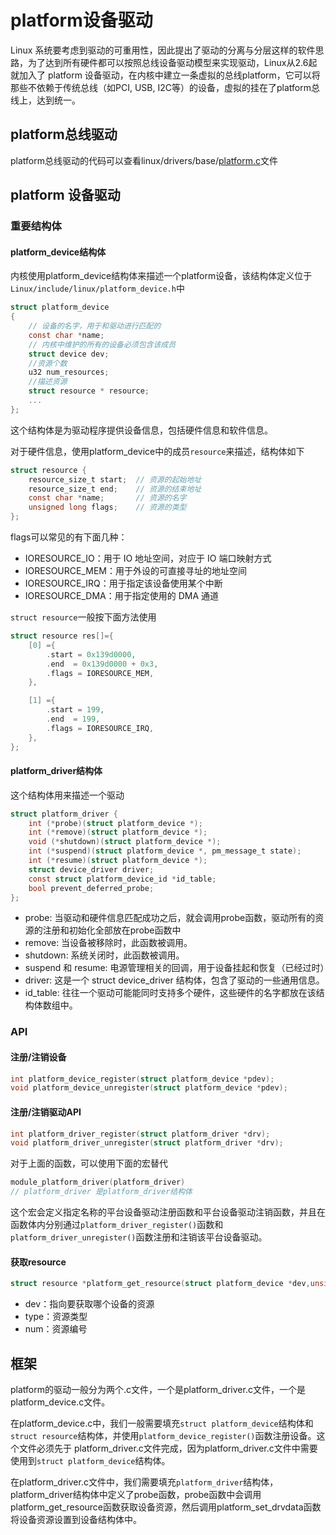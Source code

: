 # platform设备驱动

Linux 系统要考虑到驱动的可重用性，因此提出了驱动的分离与分层这样的软件思路，为了达到所有硬件都可以按照总线设备驱动模型来实现驱动，Linux从2.6起就加入了 platform 设备驱动，在内核中建立一条虚拟的总线platform，它可以将那些不依赖于传统总线（如PCI, USB, I2C等）的设备，虚拟的挂在了platform总线上，达到统一。

## platform总线驱动

platform总线驱动的代码可以查看linux/drivers/base/[platform.c](./kernel_platform/platform.c)文件



## platform 设备驱动

### 重要结构体

#### platform_device结构体

内核使用platform_device结构体来描述一个platform设备，该结构体定义位于`Linux/include/linux/platform_device.h`中

```c
struct platform_device
{
 	// 设备的名字，用于和驱动进行匹配的
	const char *name;
	// 内核中维护的所有的设备必须包含该成员
    struct device dev;
	//资源个数
    u32 num_resources;	
    //描述资源
    struct resource * resource;
    ...
};
```
这个结构体是为驱动程序提供设备信息，包括硬件信息和软件信息。

对于硬件信息，使用platform_device中的成员`resource`来描述，结构体如下

```c
struct resource {
    resource_size_t start;  // 资源的起始地址
    resource_size_t end;    // 资源的结束地址
    const char *name;       // 资源的名字
    unsigned long flags;    // 资源的类型
};
```
flags可以常见的有下面几种：
- IORESOURCE_IO：用于 IO 地址空间，对应于 IO 端口映射方式
- IORESOURCE_MEM：用于外设的可直接寻址的地址空间
- IORESOURCE_IRQ：用于指定该设备使用某个中断
- IORESOURCE_DMA：用于指定使用的 DMA 通道

`struct resource`一般按下面方法使用
```c
struct resource	res[]={
	[0] ={
		.start = 0x139d0000,
		.end  = 0x139d0000 + 0x3,
		.flags = IORESOURCE_MEM,
	},

	[1] ={
		.start = 199,
		.end  = 199,
		.flags = IORESOURCE_IRQ,
	},	
};
```


#### platform_driver结构体

这个结构体用来描述一个驱动

```c
struct platform_driver {  
    int (*probe)(struct platform_device *);  
    int (*remove)(struct platform_device *);  
    void (*shutdown)(struct platform_device *);  
    int (*suspend)(struct platform_device *, pm_message_t state);  
    int (*resume)(struct platform_device *);  
    struct device_driver driver;  
    const struct platform_device_id *id_table;  
    bool prevent_deferred_probe;
};

```
- probe: 当驱动和硬件信息匹配成功之后，就会调用probe函数，驱动所有的资源的注册和初始化全部放在probe函数中
- remove: 当设备被移除时，此函数被调用。
- shutdown: 系统关闭时，此函数被调用。
- suspend 和 resume: 电源管理相关的回调，用于设备挂起和恢复（已经过时）
- driver: 这是一个 struct device_driver 结构体，包含了驱动的一些通用信息。
- id_table: 往往一个驱动可能能同时支持多个硬件，这些硬件的名字都放在该结构体数组中。

### API

#### 注册/注销设备

```c
int platform_device_register(struct platform_device *pdev);
void platform_device_unregister(struct platform_device *pdev);
```

#### 注册/注销驱动API

```c
int platform_driver_register(struct platform_driver *drv);
void platform_driver_unregister(struct platform_driver *drv);
```

对于上面的函数，可以使用下面的宏替代

```c
module_platform_driver(platform_driver)
// platform_driver 是platform_driver结构体
```
这个宏会定义指定名称的平台设备驱动注册函数和平台设备驱动注销函数，并且在函数体内分别通过`platform_driver_register()`函数和`platform_driver_unregister()`函数注册和注销该平台设备驱动。

#### 获取resource

```c
struct resource *platform_get_resource(struct platform_device *dev,unsigned int type, unsigned int num);
```
- dev：指向要获取哪个设备的资源
- type：资源类型
- num：资源编号

## 框架

platform的驱动一般分为两个.c文件，一个是platform_driver.c文件，一个是platform_device.c文件。

在platform_device.c中，我们一般需要填充`struct platform_device`结构体和`struct resource`结构体，并使用`platform_device_register()`函数注册设备。这个文件必须先于
platform_driver.c文件完成，因为platform_driver.c文件中需要使用到`struct platform_device`结构体。

在platform_driver.c文件中，我们需要填充`platform_driver`结构体，platform_driver结构体中定义了probe函数，probe函数中会调用platform_get_resource函数获取设备资源，然后调用platform_set_drvdata函数将设备资源设置到设备结构体中。